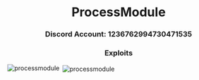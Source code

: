<h1 align = "center">
  ProcessModule
</h1>
<h3 align = "center">Discord Account: 1236762994730471535</h1>
<h3 align = "center">Exploits</h1>

<p><img align="left" src="https://github-readme-stats.vercel.app/api/top-langs?username=processmodule&show_icons=true&count_private=true&theme=dark" alt="processmodule" /></p>

<p>&nbsp;<img align="center" src="https://github-readme-stats.vercel.app/api?username=processmodule&show_icons=true&count_private=true&theme=dark" alt="processmodule" /></p>
